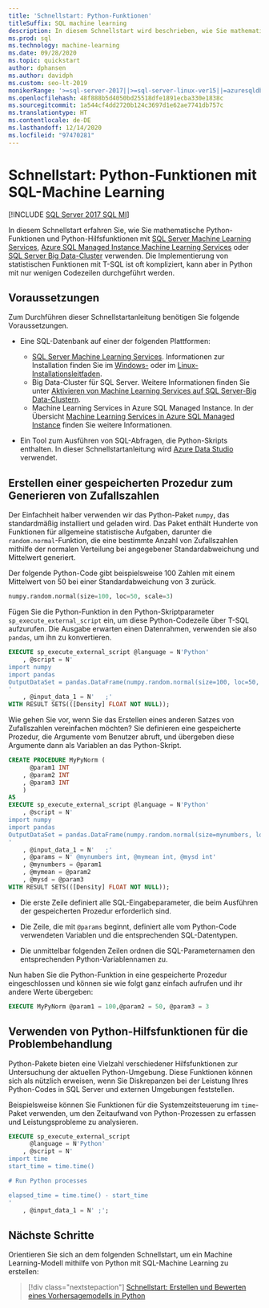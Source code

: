 ```yaml
---
title: 'Schnellstart: Python-Funktionen'
titleSuffix: SQL machine learning
description: In diesem Schnellstart wird beschrieben, wie Sie mathematische Python-Funktionen und Hilfsfunktionen mit SQL-Machine Learning verwenden.
ms.prod: sql
ms.technology: machine-learning
ms.date: 09/28/2020
ms.topic: quickstart
author: dphansen
ms.author: davidph
ms.custom: seo-lt-2019
monikerRange: '>=sql-server-2017||>=sql-server-linux-ver15||=azuresqldb-mi-current'
ms.openlocfilehash: 48f888b5d4050bd25518dfe1891ecba330e1838c
ms.sourcegitcommit: 1a544cf4dd2720b124c3697d1e62ae7741db757c
ms.translationtype: HT
ms.contentlocale: de-DE
ms.lasthandoff: 12/14/2020
ms.locfileid: "97470281"
---
```

# <a name="quickstart-python-functions-with-sql-machine-learning"></a>Schnellstart: Python-Funktionen mit SQL-Machine Learning
[!INCLUDE [SQL Server 2017 SQL MI](../../includes/applies-to-version/sqlserver2017-asdbmi.md)]

In diesem Schnellstart erfahren Sie, wie Sie mathematische Python-Funktionen und Python-Hilfsfunktionen mit [SQL Server Machine Learning Services](../sql-server-machine-learning-services.md), [Azure SQL Managed Instance Machine Learning Services](/azure/azure-sql/managed-instance/machine-learning-services-overview) oder [SQL Server Big Data-Cluster](../../big-data-cluster/machine-learning-services.md) verwenden. Die Implementierung von statistischen Funktionen mit T-SQL ist oft kompliziert, kann aber in Python mit nur wenigen Codezeilen durchgeführt werden.

## <a name="prerequisites"></a>Voraussetzungen

Zum Durchführen dieser Schnellstartanleitung benötigen Sie folgende Voraussetzungen.

- Eine SQL-Datenbank auf einer der folgenden Plattformen:
  - [SQL Server Machine Learning Services](../sql-server-machine-learning-services.md). Informationen zur Installation finden Sie im [Windows-](../install/sql-machine-learning-services-windows-install.md) oder im [Linux-Installationsleitfaden](../../linux/sql-server-linux-setup-machine-learning.md?toc=%2Fsql%2Fmachine-learning%2Ftoc.json).
  - Big Data-Cluster für SQL Server. Weitere Informationen finden Sie unter [Aktivieren von Machine Learning Services auf SQL Server-Big Data-Clustern](../../big-data-cluster/machine-learning-services.md).
  - Machine Learning Services in Azure SQL Managed Instance. In der Übersicht [Machine Learning Services in Azure SQL Managed Instance](/azure/azure-sql/managed-instance/machine-learning-services-overview) finden Sie weitere Informationen.

- Ein Tool zum Ausführen von SQL-Abfragen, die Python-Skripts enthalten. In dieser Schnellstartanleitung wird [Azure Data Studio](../../azure-data-studio/what-is.md) verwendet.

## <a name="create-a-stored-procedure-to-generate-random-numbers"></a>Erstellen einer gespeicherten Prozedur zum Generieren von Zufallszahlen

Der Einfachheit halber verwenden wir das Python-Paket `numpy`, das standardmäßig installiert und geladen wird. Das Paket enthält Hunderte von Funktionen für allgemeine statistische Aufgaben, darunter die `random.normal`-Funktion, die eine bestimmte Anzahl von Zufallszahlen mithilfe der normalen Verteilung bei angegebener Standardabweichung und Mittelwert generiert.

Der folgende Python-Code gibt beispielsweise 100 Zahlen mit einem Mittelwert von 50 bei einer Standardabweichung von 3 zurück.

```Python
numpy.random.normal(size=100, loc=50, scale=3)
```

Fügen Sie die Python-Funktion in den Python-Skriptparameter `sp_execute_external_script` ein, um diese Python-Codezeile über T-SQL aufzurufen. Die Ausgabe erwarten einen Datenrahmen, verwenden sie also `pandas`, um ihn zu konvertieren.

```sql
EXECUTE sp_execute_external_script @language = N'Python'
    , @script = N'
import numpy
import pandas
OutputDataSet = pandas.DataFrame(numpy.random.normal(size=100, loc=50, scale=3));
'
    , @input_data_1 = N'   ;'
WITH RESULT SETS(([Density] FLOAT NOT NULL));
```

Wie gehen Sie vor, wenn Sie das Erstellen eines anderen Satzes von Zufallszahlen vereinfachen möchten? Sie definieren eine gespeicherte Prozedur, die Argumente vom Benutzer abruft, und übergeben diese Argumente dann als Variablen an das Python-Skript.

```sql
CREATE PROCEDURE MyPyNorm (
      @param1 INT
    , @param2 INT
    , @param3 INT
    )
AS
EXECUTE sp_execute_external_script @language = N'Python'
    , @script = N'
import numpy
import pandas
OutputDataSet = pandas.DataFrame(numpy.random.normal(size=mynumbers, loc=mymean, scale=mysd));
'
    , @input_data_1 = N'   ;'
    , @params = N' @mynumbers int, @mymean int, @mysd int'
    , @mynumbers = @param1
    , @mymean = @param2
    , @mysd = @param3
WITH RESULT SETS(([Density] FLOAT NOT NULL));
```

- Die erste Zeile definiert alle SQL-Eingabeparameter, die beim Ausführen der gespeicherten Prozedur erforderlich sind.

- Die Zeile, die mit `@params` beginnt, definiert alle vom Python-Code verwendeten Variablen und die entsprechenden SQL-Datentypen.

- Die unmittelbar folgenden Zeilen ordnen die SQL-Parameternamen den entsprechenden Python-Variablennamen zu.

Nun haben Sie die Python-Funktion in eine gespeicherte Prozedur eingeschlossen und können sie wie folgt ganz einfach aufrufen und ihr andere Werte übergeben:

```sql
EXECUTE MyPyNorm @param1 = 100,@param2 = 50, @param3 = 3
```

## <a name="use-python-utility-functions-for-troubleshooting"></a>Verwenden von Python-Hilfsfunktionen für die Problembehandlung

Python-Pakete bieten eine Vielzahl verschiedener Hilfsfunktionen zur Untersuchung der aktuellen Python-Umgebung. Diese Funktionen können sich als nützlich erweisen, wenn Sie Diskrepanzen bei der Leistung Ihres Python-Codes in SQL Server und externen Umgebungen feststellen.

Beispielsweise können Sie Funktionen für die Systemzeitsteuerung im `time`-Paket verwenden, um den Zeitaufwand von Python-Prozessen zu erfassen und Leistungsprobleme zu analysieren.

```sql
EXECUTE sp_execute_external_script
      @language = N'Python'
    , @script = N'
import time
start_time = time.time()

# Run Python processes

elapsed_time = time.time() - start_time
'
    , @input_data_1 = N' ;';
```

## <a name="next-steps"></a>Nächste Schritte

Orientieren Sie sich an dem folgenden Schnellstart, um ein Machine Learning-Modell mithilfe von Python mit SQL-Machine Learning zu erstellen:

> [!div class="nextstepaction"]
> [Schnellstart: Erstellen und Bewerten eines Vorhersagemodells in Python](quickstart-python-train-score-model.md)
